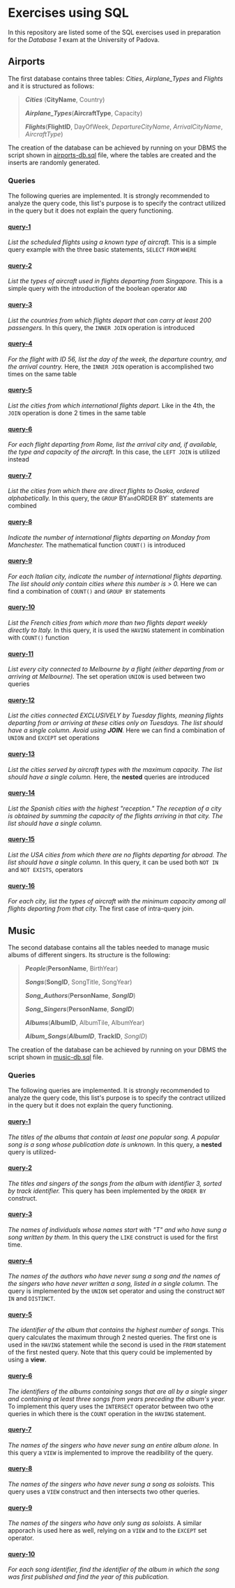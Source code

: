 # Exercises using SQL

In this repository are listed some of the SQL exercises used in preparation for the _Database 1_ exam at the University of Padova.

## Airports

The first database contains three tables: _Cities_, _Airplane\_Types_ and _Flights_ and it is structured as follows:

> ___Cities___ (__CityName__, Country)
>
>___Airplane\_Types___(__AircraftType__, Capacity)
>
> ___Flights___(__FlightID__, DayOfWeek, _DepartureCityName_, _ArrivalCityName_, _AircraftType_)

The creation of the database can be achieved by running on your DBMS the script shown in [airports-db.sql](src/db-creation-files/airports-db.sql) file, where the tables are created and the inserts are randomly generated.

### Queries

The following queries are implemented. It is strongly recommended to analyze the query code, this list's purpose is to specify the contract utilized in the query but it does not explain the query functioning.

#### [query-1](src/queries/airports/query-1.sql)

_List the scheduled flights using a known type of aircraft._ This is a simple query example with the three basic statements, `SELECT` `FROM` `WHERE`

#### [query-2](src/queries/airports/query-2.sql)

_List the types of aircraft used in flights departing from Singapore._ This is a simple query with the introduction of the boolean operator `AND`

#### [query-3](src/queries/airports/query-3.sql)

_List the countries from which flights depart that can carry at least 200 passengers._ In this query, the `INNER JOIN` operation is introduced

#### [query-4](src/queries/airports/query-4.sql)

_For the flight with ID 56, list the day of the week, the departure country, and the arrival country._ Here, the `INNER JOIN` operation is accomplished two times on the same table

#### [query-5](src/queries/airports/query-5.sql)

_List the cities from which international flights depart._ Like in the 4th, the `JOIN` operation is done 2 times in the same table

#### [query-6](src/queries/airports/query-6.sql)

_For each flight departing from Rome, list the arrival city and, if available, the type and capacity of the aircraft._ In this case, the `LEFT JOIN` is utilized instead

#### [query-7](src/queries/airports/query-7.sql)

_List the cities from which there are direct flights to Osaka, ordered alphabetically._ In this query, the `GROUP` BY` and `ORDER BY` statements are combined

#### [query-8](src/queries/airports/query-8.sql)

_Indicate the number of international flights departing on Monday from Manchester._ The mathematical function `COUNT()` is introduced

#### [query-9](src/queries/airports/query-9.sql)

_For each Italian city, indicate the number of international flights departing. The list should only contain cities where this number is > 0._ Here we can find a combination of `COUNT()` and `GROUP BY` statements

#### [query-10](src/queries/airports/query-10.sql)

_List the French cities from which more than two flights depart weekly directly to Italy._ In this query, it is used the `HAVING` statement in combination with `COUNT()` function

#### [query-11](src/queries/airports/query-11.sql)

_List every city connected to Melbourne by a flight (either departing from or arriving at Melbourne)._ The set operation `UNION` is used between two queries

#### [query-12](src/queries/airports/query-12.sql)

_List the cities connected EXCLUSIVELY by Tuesday flights, meaning flights departing from or arriving at these cities only on Tuesdays. The list should have a single column. Avoid using __JOIN__._ Here we can find a combination of `UNION` and `EXCEPT` set operations

#### [query-13](src/queries/airports/query-13.sql)

_List the cities served by aircraft types with the maximum capacity. The list should have a single column._ Here, the __nested__ queries are introduced

#### [query-14](src/queries/airports/query-14.sql)

_List the Spanish cities with the highest "reception." The reception of a city is obtained by summing the capacity of the flights arriving in that city. The list should have a single column._

#### [query-15](src/queries/airports/query-15.sql)

_List the USA cities from which there are no flights departing for abroad. The list should have a single column._ In this query, it can be used both `NOT IN` and `NOT EXISTS`, operators

#### [query-16](src/queries/airports/query-16.sql)

_For each city, list the types of aircraft with the minimum capacity among all flights departing from that city._ The first case of intra-query join.

## Music

The second database contains all the tables needed to manage music albums of different singers. Its structure is the following:

> ___People___(__PersonName__, BirthYear)
>
> ___Songs___(__SongID__, SongTitle, SongYear)
>
> ___Song\_Authors___(__PersonName__, ___SongID___)
>
> ___Song\_Singers___(__PersonName__, ___SongID___)
>
> ___Albums___(__AlbumID__, AlbumTile, AlbumYear)
>
> ___Album_Songs___(___AlbumID___, __TrackID__, _SongID_)

The creation of the database can be achieved by running on your DBMS the script shown in [music-db.sql](src/db-creation-files/music-db.sql) file.

### Queries

The following queries are implemented. It is strongly recommended to analyze the query code, this list's purpose is to specify the contract utilized in the query but it does not explain the query functioning.

#### [query-1](src/queries/music/query-1.sql)

_The titles of the albums that contain at least one popular song.  A popular song is a song whose publication date is unknown._ In this query, a __nested__ query is utilized-

#### [query-2](src/queries/music/query-2.sql)

_The titles and singers of the songs from the album with identifier 3, sorted by track identifier._ This query has been implemented by the `ORDER BY` construct.

#### [query-3](src/queries/music/query-3.sql)

_The names of individuals whose names start with "T" and who have sung a song written by them._ In this query the `LIKE` construct is used for the first time.

#### [query-4](src/queries/music/query-4.sql)

_The names of the authors who have never sung a song and the names of the singers who have never written a song, listed in a single column._ The query is implemented by the `UNION` set operator and using the construct `NOT IN` and `DISTINCT`.

#### [query-5](src/queries/music/query-5.sql)

_The identifier of the album that contains the highest number of songs._ This query calculates the maximum through 2 nested queries. The first one is used in the `HAVING` statement while the second is used in the `FROM` statement of the first nested query. Note that this query could be implemented by using a __view__.

#### [query-6](src/queries/music/query-6.sql)

_The identifiers of the albums containing songs that are all by a single singer and containing at least three songs from years preceding the album's year._ To implement this query uses the `INTERSECT` operator between two othe queries in which there is the `COUNT` operation in the `HAVING` statement.

#### [query-7](src/queries/music/query-7.sql)

_The names of the singers who have never sung an entire album alone._ In this query a `VIEW` is implemented to improve the readibility of the query.

#### [query-8](src/queries/music/query-8.sql)

_The names of the singers who have never sung a song as soloists._ This query uses a `VIEW` construct and then intersects two other queries.


#### [query-9](src/queries/music/query-9.sql)

_The names of the singers who have only sung as soloists._ A similar apporach is used here as well, relying on a `VIEW` and to the `EXCEPT` set operator.

#### [query-10](src/queries/music/query-10.sql)

_For each song identifier, find the identifier of the album in which the song was first published and find the year of this publication._